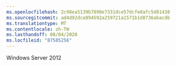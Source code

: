 ```yaml
---
ms.openlocfilehash: 2c98ea5139b7890e7331dce57dcfe8afc5d81438
ms.sourcegitcommit: ad4d92dce894592a259721a1571b1d8736abacdb
ms.translationtype: MT
ms.contentlocale: zh-TW
ms.lasthandoff: 08/04/2020
ms.locfileid: "87585256"
---
```

Windows Server 2012
